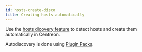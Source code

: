 ```yaml
---
id: hosts-create-disco
title: Creating hosts automatically
---
```


Use the [hosts dicovery feature](../discovery/hosts-discovery.md) to detect hosts and create them automatically in Centreon.

Autodiscovery is done using [Plugin Packs](../pluginpacks.md).
